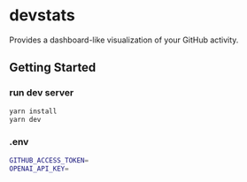 # devstats

Provides a dashboard-like visualization of your GitHub activity.

## Getting Started

### run dev server

```bash
yarn install
yarn dev
```

### .env
```bash
GITHUB_ACCESS_TOKEN=
OPENAI_API_KEY=
```
